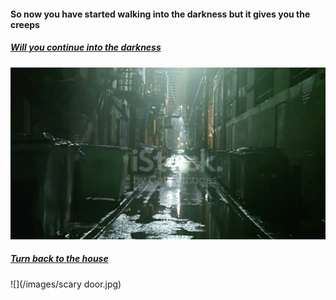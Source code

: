 #### So now you have started walking into the darkness but it gives you the creeps
##### [Will you continue into the darkness](borkbork.md)
![](/images/darkness.jpg)
##### [Turn back to the house](returnhome.md)
![](/images/scary door.jpg)